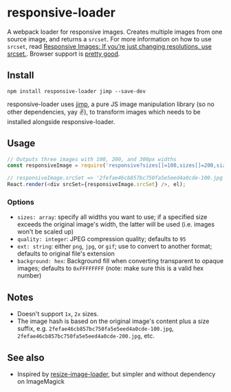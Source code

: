 # responsive-loader

A webpack loader for responsive images. Creates multiple images from one source image, and returns a `srcset`. For more information on how to use `srcset`, read [Responsive Images: If you’re just changing resolutions, use srcset.](https://css-tricks.com/responsive-images-youre-just-changing-resolutions-use-srcset/). Browser support is [pretty good](http://caniuse.com/#search=srcset).

## Install

```
npm install responsive-loader jimp --save-dev
```

responsive-loader uses [jimp](https://github.com/oliver-moran/jimp), a pure JS image manipulation library (so no other dependencies, yay :v:), to transform images which needs to be installed alongside responsive-loader.

## Usage

```js
// Outputs three images with 100, 200, and 300px widths
const responsiveImage = require('responsive?sizes[]=100,sizes[]=200,sizes[]=300!myImage.jpg');

// responsiveImage.srcSet => '2fefae46cb857bc750fa5e5eed4a0cde-100.jpg 100w,2fefae46cb857bc750fa5e5eed4a0cde-200.jpg 200w,2fefae46cb857bc750fa5e5eed4a0cde-300.jpg 300w'
React.render(<div srcSet={responsiveImage.srcSet} />, el);
```

### Options

- `sizes: array`: specify all widths you want to use; if a specified size exceeds the original image's width, the latter will be used (i.e. images won't be scaled up)
- `quality: integer`: JPEG compression quality; defaults to `95`
- `ext: string`: either `png`, `jpg`, or `gif`; use to convert to another format; defaults to original file's extension
- `background: hex`: Background fill when converting transparent to opaque images; defaults to `0xFFFFFFFF` (note: make sure this is a valid hex number)

## Notes

- Doesn't support `1x`, `2x` sizes.
- The image hash is based on the original image's content plus a size suffix, e.g. `2fefae46cb857bc750fa5e5eed4a0cde-100.jpg`, `2fefae46cb857bc750fa5e5eed4a0cde-200.jpg`, etc.

## See also

- Inspired by [resize-image-loader](https://github.com/Levelmoney/resize-image-loader), but simpler and without dependency on ImageMagick


